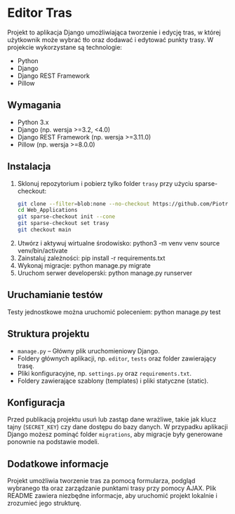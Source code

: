 # Editor Tras

Projekt to aplikacja Django umożliwiająca tworzenie i edycję tras, w której użytkownik może wybrać tło oraz dodawać i edytować punkty trasy. W projekcie wykorzystane są technologie:
- Python
- Django
- Django REST Framework
- Pillow

## Wymagania

- Python 3.x
- Django (np. wersja >=3.2, <4.0)
- Django REST Framework (np. wersja >=3.11.0)
- Pillow (np. wersja >=8.0.0)

## Instalacja

1. Sklonuj repozytorium i pobierz tylko folder `trasy` przy użyciu sparse-checkout:
   ```bash
   git clone --filter=blob:none --no-checkout https://github.com/PiotrDudziak/Web_Applications.git
   cd Web_Applications
   git sparse-checkout init --cone
   git sparse-checkout set trasy
   git checkout main
2. Utwórz i aktywuj wirtualne środowisko:
    python3 -m venv venv source venv/bin/activate
3. Zainstaluj zależności:
   pip install -r requirements.txt
4. Wykonaj migracje:
    python manage.py migrate
5. Uruchom serwer developerski:
    python manage.py runserver

## Uruchamianie testów

Testy jednostkowe można uruchomić poleceniem:
    python manage.py test

## Struktura projektu

- `manage.py` – Główny plik uruchomieniowy Django.
- Foldery głównych aplikacji, np. `editor`, `tests` oraz folder zawierający trasę.
- Pliki konfiguracyjne, np. `settings.py` oraz `requirements.txt`.
- Foldery zawierające szablony (templates) i pliki statyczne (static).

## Konfiguracja

Przed publikacją projektu usuń lub zastąp dane wrażliwe, takie jak klucz tajny (`SECRET_KEY`) czy dane dostępu do bazy danych.
W przypadku aplikacji Django możesz pominąć folder `migrations`, aby migracje były generowane ponownie na podstawie modeli.

## Dodatkowe informacje

Projekt umożliwia tworzenie tras za pomocą formularza, podgląd wybranego tła oraz zarządzanie punktami trasy przy pomocy AJAX. 
Plik README zawiera niezbędne informacje, aby uruchomić projekt lokalnie i zrozumieć jego strukturę.